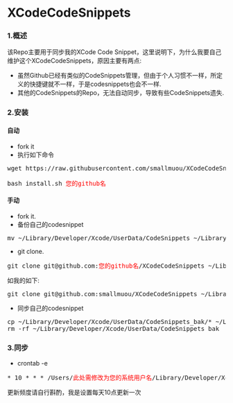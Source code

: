 # XCodeCodeSnippets

### 1.概述
该Repo主要用于同步我的XCode Code Snippet，这里说明下，为什么我要自己维护这个XCodeCodeSnippets，原因主要有两点:

* 虽然Github已经有类似的CodeSnippets管理，但由于个人习惯不一样，所定义的快捷键就不一样，于是codesnippets也会不一样.
* 其他的CodeSnippets的Repo，无法自动同步，导致有些CodeSnippets遗失.

### 2.安装
#### 自动
* fork it
* 执行如下命令
<pre>
wget https://raw.githubusercontent.com/smallmuou/XCodeCodeSnippets/master/install.sh

bash install.sh <font color="red">您的github名</font>
</pre>

#### 手动
* fork it.
* 备份自己的codesnippet
<pre>
mv ~/Library/Developer/Xcode/UserData/CodeSnippets ~/Library/Developer/Xcode/UserData/CodeSnippets_bak
</pre>
* git clone. 
<pre>
git clone git@github.com:<font color="red">您的github名</font>/XCodeCodeSnippets ~/Library/Developer/Xcode/UserData/CodeSnippets
</pre>
如我的如下:
<pre>
git clone git@github.com:smallmuou/XCodeCodeSnippets ~/Library/Developer/Xcode/UserData/CodeSnippets
</pre>

* 同步自己的codesnippet
<pre>
cp ~/Library/Developer/Xcode/UserData/CodeSnippets_bak/* ~/Library/Developer/Xcode/UserData/CodeSnippets
rm -rf ~/Library/Developer/Xcode/UserData/CodeSnippets_bak
</pre>

### 3.同步
* crontab -e 
<pre>
* 10 * * * /Users/<font color="red">此处需修改为您的系统用户名</font>/Library/Developer/Xcode/UserData/CodeSnippets/sync.sh
</pre>
更新频度请自行斟酌，我是设置每天10点更新一次